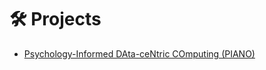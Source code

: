 <span id="-projects"></span>

# 🛠️ Projects
+ [Psychology-Informed DAta-ceNtric COmputing (PIANO)](https://personal.ntu.edu.sg/assourav/research/PIANO/index.html)